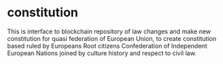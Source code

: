 # constitution
This is interface to blockchain repository of law changes and make new constitution for quasi federation of European Union, to create constitution based ruled by Europeans Root citizens Confederation of Independent European Nations joined by culture history and respect to civil law. 
